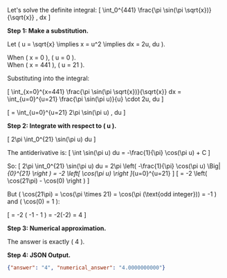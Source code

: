 Let's solve the definite integral:
\[
\int_0^{441} \frac{\pi \sin(\pi \sqrt{x})}{\sqrt{x}} \, dx
\]

**Step 1: Make a substitution.**

Let \( u = \sqrt{x} \implies x = u^2 \implies dx = 2u\, du \).

When \( x = 0 \), \( u = 0 \).  
When \( x = 441 \), \( u = 21 \).

Substituting into the integral:

\[
\int_{x=0}^{x=441} \frac{\pi \sin(\pi \sqrt{x})}{\sqrt{x}} dx = \int_{u=0}^{u=21} \frac{\pi \sin(\pi u)}{u} \cdot 2u\, du
\]

\[
= \int_{u=0}^{u=21} 2\pi \sin(\pi u) \, du
\]

**Step 2: Integrate with respect to \( u \).**

\[
2\pi \int_0^{21} \sin(\pi u) du 
\]

The antiderivative is:
\[
\int \sin(\pi u) du = -\frac{1}{\pi} \cos(\pi u) + C
\]

So:
\[
2\pi \int_0^{21} \sin(\pi u) du = 2\pi \left( -\frac{1}{\pi} \cos(\pi u) \Big|_{0}^{21} \right )
= -2 \left[ \cos(\pi u) \right ]_{u=0}^{u=21}
\]
\[
= -2 \left( \cos(21\pi) - \cos(0) \right )
\]

But \( \cos(21\pi) = \cos(\pi \times 21) = \cos(\pi (\text{odd integer})) = -1 \) and \( \cos(0) = 1 \):

\[
= -2 ( -1 - 1 ) = -2(-2) = 4
\]

**Step 3: Numerical approximation.**

The answer is exactly \( 4 \).

**Step 4: JSON Output.**

```json
{"answer": "4", "numerical_answer": "4.0000000000"}
```